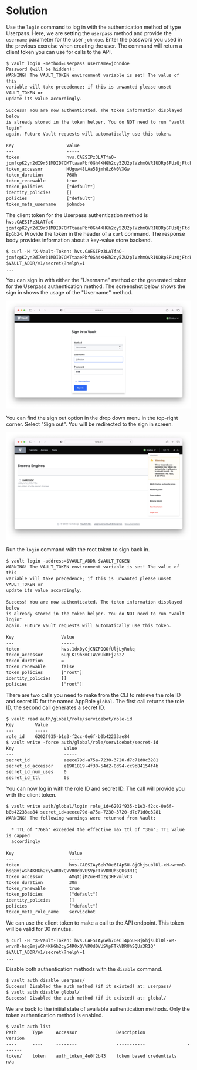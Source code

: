 # Solution

Use the `login` command to log in with the authentication method of type Userpass. Here, we are setting the `userpass` method and provide the `username` parameter for the user `johndoe`. Enter the password you used in the previous exercise when creating the user. The command will return a client token you can use for calls to the API.

```
$ vault login -method=userpass username=johndoe
Password (will be hidden):
WARNING! The VAULT_TOKEN environment variable is set! The value of this
variable will take precedence; if this is unwanted please unset VAULT_TOKEN or
update its value accordingly.

Success! You are now authenticated. The token information displayed below
is already stored in the token helper. You do NOT need to run "vault login"
again. Future Vault requests will automatically use this token.

Key                    Value
---                    -----
token                  hvs.CAESIPz3LATfaO-jqmfcpK2yn2dI9r31MDID7CMTtaaePbf0Gh4KHGh2cy5ZU2plVzhmQVRIUDRpSFUzQjFtdEpGb24
token_accessor         HUguw48LAa5Bjmh8z6N0VXGw
token_duration         768h
token_renewable        true
token_policies         ["default"]
identity_policies      []
policies               ["default"]
token_meta_username    johndoe
```

The client token for the Userpass authentication method is `hvs.CAESIPz3LATfaO-jqmfcpK2yn2dI9r31MDID7CMTtaaePbf0Gh4KHGh2cy5ZU2plVzhmQVRIUDRpSFUzQjFtdEpGb24`. Provide the token in the header of a `curl` command. The response body provides information about a key-value store backend.

```
$ curl -H "X-Vault-Token: hvs.CAESIPz3LATfaO-jqmfcpK2yn2dI9r31MDID7CMTtaaePbf0Gh4KHGh2cy5ZU2plVzhmQVRIUDRpSFUzQjFtdEpGb24" $VAULT_ADDR/v1/secret\?help\=1
...
```

You can sign in with either the "Username" method or the generated token for the Userpass authentication method. The screenshot below shows the sign in shows the usage of the "Username" method.

![vault-ui-signin-username](./imgs/vault-ui-signin-username.png)

You can find the sign out option in the drop down menu in the top-right corner. Select "Sign out". You will be redirected to the sign in screen.

![vault-ui-signout](./imgs/vault-ui-signout.png)

Run the `login` command with the root token to sign back in.

```
$ vault login -address=$VAULT_ADDR $VAULT_TOKEN
WARNING! The VAULT_TOKEN environment variable is set! The value of this
variable will take precedence; if this is unwanted please unset VAULT_TOKEN or
update its value accordingly.

Success! You are now authenticated. The token information displayed below
is already stored in the token helper. You do NOT need to run "vault login"
again. Future Vault requests will automatically use this token.

Key                  Value
---                  -----
token                hvs.1dx0yCjCNZFQQOfUljLyRukq
token_accessor       6UqLKI9h3mCIWZrUkRFj2s2Z
token_duration       ∞
token_renewable      false
token_policies       ["root"]
identity_policies    []
policies             ["root"]
```

There are two calls you need to make from the CLI to retrieve the role ID and secret ID for the named AppRole `global`. The first call returns the role ID, the second call generates a secret ID.

```
$ vault read auth/global/role/servicebot/role-id
Key        Value
---        -----
role_id    6202f935-b1e3-f2cc-0e6f-b0b42233ae84
$ vault write -force auth/global/role/servicebot/secret-id
Key                   Value
---                   -----
secret_id             aeece79d-a75a-7230-3720-d7c71d0c3281
secret_id_accessor    e1901819-4f30-54d2-0d94-cc9b84154f4b
secret_id_num_uses    0
secret_id_ttl         0s
```

You can now log in with the role ID and secret ID. The call will provide you with the client token.

```
$ vault write auth/global/login role_id=6202f935-b1e3-f2cc-0e6f-b0b42233ae84 secret_id=aeece79d-a75a-7230-3720-d7c71d0c3281
WARNING! The following warnings were returned from Vault:

  * TTL of "768h" exceeded the effective max_ttl of "30m"; TTL value is capped
  accordingly

Key                     Value
---                     -----
token                   hvs.CAESIAy6eh7Oe6I4p5U-8jGhjsublDl-xM-wnvnD-hsg8mjwGh4KHGh2cy54R0xQVVR0d0VUSVpFTkVDRUhSQUs3R1Q
token_accessor          AMqtjjMZueHfb2g3HFvmlvC3
token_duration          30m
token_renewable         true
token_policies          ["default"]
identity_policies       []
policies                ["default"]
token_meta_role_name    servicebot
```

We can use the client token to make a call to the API endpoint. This token will be valid for 30 minutes.

```
$ curl -H "X-Vault-Token: hvs.CAESIAy6eh7Oe6I4p5U-8jGhjsublDl-xM-wnvnD-hsg8mjwGh4KHGh2cy54R0xQVVR0d0VUSVpFTkVDRUhSQUs3R1Q" $VAULT_ADDR/v1/secret\?help\=1
...
```

Disable both authentication methods with the `disable` command.

```
$ vault auth disable userpass/
Success! Disabled the auth method (if it existed) at: userpass/
$ vault auth disable global/
Success! Disabled the auth method (if it existed) at: global/
```

We are back to the initial state of available authentication methods. Only the token authentication method is enabled.

```
$ vault auth list
Path      Type     Accessor               Description                Version
----      ----     --------               -----------                -------
token/    token    auth_token_4e0f2b43    token based credentials    n/a
```
